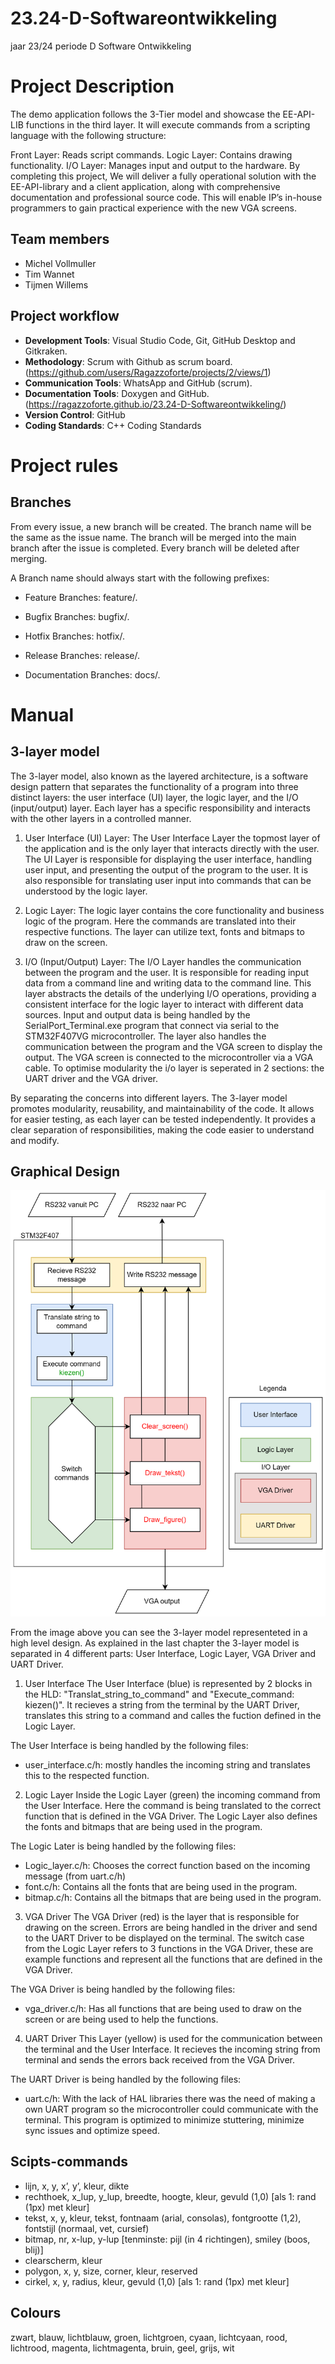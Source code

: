 # 23.24-D-Softwareontwikkeling
jaar 23/24 periode D Software Ontwikkeling

# Project Description
The demo application follows the 3-Tier model and showcase the EE-API-LIB functions in the third layer. It will execute commands from a scripting language with the following structure:

Front Layer: Reads script commands.
Logic Layer: Contains drawing functionality.
I/O Layer: Manages input and output to the hardware.
By completing this project, We will deliver a fully operational solution with the EE-API-library and a client application, along with comprehensive documentation and professional source code. This will enable IP’s in-house programmers to gain practical experience with the new VGA screens.

## Team members
- Michel Vollmuller
- Tim Wannet
- Tijmen Willems

## Project workflow
- **Development Tools**: Visual Studio Code, Git, GitHub Desktop and Gitkraken.
- **Methodology**: Scrum with Github as scrum board. (https://github.com/users/Ragazzoforte/projects/2/views/1)
- **Communication Tools**: WhatsApp and GitHub (scrum).
- **Documentation Tools**: Doxygen and GitHub. (https://ragazzoforte.github.io/23.24-D-Softwareontwikkeling/)
- **Version Control**: GitHub
- **Coding Standards**: C++ Coding Standards

# Project rules

## Branches
From every issue, a new branch will be created. The branch name will be the same as the issue name. The branch will be merged into the main branch after the issue is completed. Every branch will be deleted after merging.

A Branch name should always start with the following prefixes:

- Feature Branches: feature/. 

- Bugfix Branches: bugfix/. 
- Hotfix Branches: hotfix/.
- Release Branches: release/.
- Documentation Branches: docs/.

# Manual

## 3-layer model
The 3-layer model, also known as the layered architecture, is a software design pattern that separates the functionality of a program into three distinct layers: the user interface (UI) layer, the logic layer, and the I/O (input/output) layer. Each layer has a specific responsibility and interacts with the other layers in a controlled manner.

1. User Interface (UI) Layer:
The User Interface Layer the topmost layer of the application and is the only layer that interacts directly with the user. The UI Layer is responsible for displaying the user interface, handling user input, and presenting the output of the program to the user. It is also responsible for translating user input into commands that can be understood by the logic layer.

2. Logic Layer:
The logic layer contains the core functionality and business logic of the program. Here the commands are translated into their respective functions. 
The layer can utilize text, fonts and bitmaps to draw on the screen. 

3. I/O (Input/Output) Layer:
The I/O Layer handles the communication between the program and the user. It is responsible for reading input data from a command line and writing data to the command line.
This layer abstracts the details of the underlying I/O operations, providing a consistent interface for the logic layer to interact with different data sources.
Input and output data is being handled by the SerialPort_Terminal.exe program that connect via serial to the STM32F407VG microcontroller.
The layer also handles the communication between the program and the VGA screen to display the output.
The VGA screen is connected to the microcontroller via a VGA cable.
To optimise modularity the i/o layer is seperated in 2 sections: the UART driver and the VGA driver.

By separating the concerns into different layers. The 3-layer model promotes modularity, reusability, and maintainability of the code. It allows for easier testing, as each layer can be tested independently. It provides a clear separation of responsibilities, making the code easier to understand 
and modify.

## Graphical Design
![Local Image](./Media/HLD.png)

From the image above you can see the 3-layer model representeted in a high level design.
As explained in the last chapter the 3-layer model is separated in 4 different parts: User Interface, Logic Layer, VGA Driver and UART Driver.

1. User Interface
The User Interface (blue) is represented by 2 blocks in the HLD: "Translat_string_to_command" and "Execute_command: kiezen()".
It recieves a string from the terminal by the UART Driver, translates this string to a command and calles the fuction defined in the Logic Layer.

The User Interface is being handled by the following files:
- user_interface.c/h: mostly handles the incoming string and translates this to the respected function.

2. Logic Layer
Inside the Logic Layer (green) the incoming command from the User Interface. Here the command is being translated to the correct function that is defined in the VGA Driver. The Logic Layer also defines the fonts and bitmaps that are being used in the program.

The Logic Later is being handled by the following files:
- Logic_layer.c/h: Chooses the correct function based on the incoming message (from uart.c/h)
- font.c/h: Contains all the fonts that are being used in the program.
- bitmap.c/h: Contains all the bitmaps that are being used in the program.

3. VGA Driver
The VGA Driver (red) is the layer that is responsible for drawing on the screen.
Errors are being handled in the driver and send to the UART Driver to be displayed on the terminal.
The switch case from the Logic Layer refers to 3 functions in the VGA Driver, these are example functions and represent all the functions that are defined in the VGA Driver.

The VGA Driver is being handled by the following files:
- vga_driver.c/h: Has all functions that are being used to draw on the screen or are being used to help the functions.

4. UART Driver
This Layer (yellow) is used for the communication between the terminal and the User Interface. It recieves the incoming string from terminal and sends the errors back received from the VGA Driver. 

The UART Driver is being handled by the following files:
- uart.c/h: With the lack of HAL libraries there was the need of making a own UART program so the microcontroller could communicate with the terminal. This program is optimized to minimize stuttering, minimize sync issues and optimize speed.

## Scipts-commands
- lijn, x, y, x’, y’, kleur, dikte
- rechthoek, x_lup, y_lup, breedte, hoogte, kleur, gevuld (1,0) [als 1: rand (1px) met kleur]
- tekst, x, y, kleur, tekst, fontnaam (arial, consolas), fontgrootte (1,2), fontstijl (normaal,
vet, cursief)
- bitmap, nr, x-lup, y-lup [tenminste: pijl (in 4 richtingen), smiley (boos, blij)]
- clearscherm, kleur
- polygon, x, y, size, corner, kleur, reserved
- cirkel, x, y, radius, kleur, gevuld (1,0) [als 1: rand (1px) met kleur]


## Colours
zwart, blauw, lichtblauw, groen, lichtgroen, cyaan, lichtcyaan, rood, lichtrood, magenta,
lichtmagenta, bruin, geel, grijs, wit 

